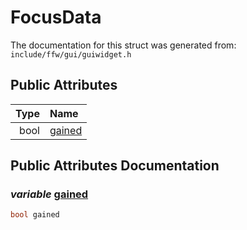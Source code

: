 FocusData
===================================


The documentation for this struct was generated from: `include/ffw/gui/guiwidget.h`



## Public Attributes

| Type | Name |
| -------: | :------- |
|  bool | [gained](#330c30fb) |


## Public Attributes Documentation

### _variable_ <a id="330c30fb" href="#330c30fb">gained</a>

```cpp
bool gained
```





